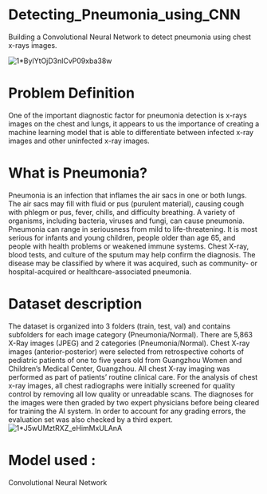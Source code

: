 # Detecting_Pneumonia_using_CNN
Building a Convolutional Neural Network to detect pneumonia using chest x-rays images.

![1*ByIYtOjD3nlCvP09xba38w](https://user-images.githubusercontent.com/76842663/149012439-d3389307-509d-41f0-8f35-8eff59bac8d5.jpeg)

# Problem Definition
One of the important diagnostic factor for pneumonia detection is x-rays images on the chest and lungs, it appears to us the importance of creating a machine learning model that is able to differentiate between infected x-ray images and other uninfected x-ray images.
# What is Pneumonia?
Pneumonia is an infection that inflames the air sacs in one or both lungs. The air sacs may fill with fluid or pus (purulent material), causing cough with phlegm or pus, fever, chills, and difficulty breathing. A variety of organisms, including bacteria, viruses and fungi, can cause pneumonia. Pneumonia can range in seriousness from mild to life-threatening. It is most serious for infants and young children, people older than age 65, and people with health problems or weakened immune systems. Chest X-ray, blood tests, and culture of the sputum may help confirm the diagnosis. The disease may be classified by where it was acquired, such as community- or hospital-acquired or healthcare-associated pneumonia.
# Dataset description
The dataset is organized into 3 folders (train, test, val) and contains subfolders for each image category (Pneumonia/Normal). There are 5,863 X-Ray images (JPEG) and 2 categories (Pneumonia/Normal). Chest X-ray images (anterior-posterior) were selected from retrospective cohorts of pediatric patients of one to five years old from Guangzhou Women and Children’s Medical Center, Guangzhou. All chest X-ray imaging was performed as part of patients’ routine clinical care. For the analysis of chest x-ray images, all chest radiographs were initially screened for quality control by removing all low quality or unreadable scans. The diagnoses for the images were then graded by two expert physicians before being cleared for training the AI system. In order to account for any grading errors, the evaluation set was also checked by a third expert.
![1*J5wUMztRXZ_eHimMxULAnA](https://user-images.githubusercontent.com/76842663/149011212-5a2fb511-c934-4a71-90d5-7551564415a9.png)
# Model used :
Convolutional Neural Network
